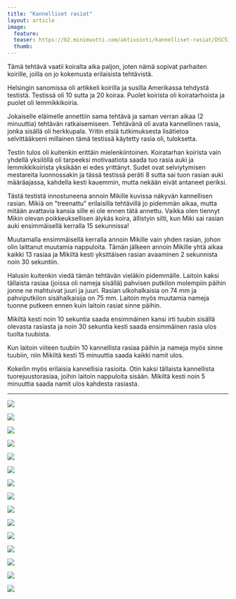 ```yaml
---
title: "Kannelliset rasiat"
layout: article
image:
  feature:
  teaser: https://b2.minimuutti.com/aktivointi/kannelliset-rasiat/DSC53153-245px.jpg
  thumb:
---
```


Tämä tehtävä vaatii koiralta aika paljon, joten nämä sopivat parhaiten koirille, joilla on jo kokemusta erilaisista tehtävistä.

Helsingin sanomissa oli artikkeli koirilla ja susilla Amerikassa tehdystä testistä. Testissä oli 10 sutta ja 20 koiraa. Puolet koirista oli koiratarhoista ja puolet oli lemmikkikoiria.

Jokaiselle eläimelle annettiin sama tehtävä ja saman verran aikaa (2 minuuttia) tehtävän ratkaisemiseen. Tehtävänä oli avata kannellinen rasia, jonka sisällä oli herkkupala. Yritin etsiä tutkimuksesta lisätietoa selvittääkseni millainen tämä testissä käytetty rasia oli, tuloksetta.

Testin tulos oli kuitenkin erittäin mielenkiintoinen. Koiratarhan koirista vain yhdellä yksilöllä oli tarpeeksi motivaatiota saada tuo rasia auki ja lemmikkikoirista yksikään ei edes yrittänyt. Sudet ovat selviytymisen mestareita luonnossakin ja tässä testissä peräti 8 sutta sai tuon rasian auki määräajassa, kahdella kesti kauemmin, mutta nekään eivät antaneet periksi.

Tästä testistä innostuneena annoin Mikille kuvissa näkyvän kannellisen rasian. Mikiä on "treenattu" erilaisilla tehtävillä jo pidemmän aikaa, mutta mitään avattavia kansia sille ei ole ennen tätä annettu. Vaikka olen tiennyt Mikin olevan poikkeuksellisen älykäs koira, ällistyin silti, kun Miki sai rasian auki ensimmäisellä kerralla 15 sekunnissa!

Muutamalla ensimmäisellä kerralla annoin Mikille vain yhden rasian, johon olin laittanut muutamia nappuloita. Tämän jälkeen annoin Mikille yhtä aikaa kaikki 13 rasiaa ja Mikiltä kesti yksittäisen rasian avaaminen 2 sekunnista noin 30 sekuntiin.

Halusin kuitenkin viedä tämän tehtävän vieläkin pidemmälle. Laitoin kaksi tällaista rasiaa (joissa oli nameja sisällä) pahvisen putkilon molempiin päihin jonne ne mahtuivat juuri ja juuri. Rasian ulkohalkaisia on 74 mm ja pahviputkilon sisähalkaisija on 75 mm. Laitoin myös muutamia nameja tuonne putkeen ennen kuin laitoin rasiat sinne päihin.

Mikiltä kesti noin 10 sekuntia saada ensimmäinen kansi irti tuubin sisällä olevasta rasiasta ja noin 30 sekuntia kesti saada ensimmäinen rasia ulos tuolta tuubista.

Kun laitoin viiteen tuubiin 10 kannellista rasiaa päihin ja nameja myös sinne tuubiin, niin Mikiltä kesti 15 minuuttia saada kaikki namit ulos.

Kokeilin myös erilaisia kannellisia rasioita. Otin kaksi tällaista kannellista tuorejuustorasiaa, joihin laitoin nappuloita sisään. Mikiltä kesti noin 5 minuuttia saada namit ulos kahdesta rasiasta.

---

![](https://b2.minimuutti.com/aktivointi/kannelliset-rasiat/DSC52978-800px.jpg)

![](https://b2.minimuutti.com/aktivointi/kannelliset-rasiat/DSC52987-800px.jpg)

![](https://b2.minimuutti.com/aktivointi/kannelliset-rasiat/DSC52992-800px.jpg)

![](https://b2.minimuutti.com/aktivointi/kannelliset-rasiat/DSC53077-800px.jpg)

![](https://b2.minimuutti.com/aktivointi/kannelliset-rasiat/DSC53103-800px.jpg)

![](https://b2.minimuutti.com/aktivointi/kannelliset-rasiat/DSC53168-800px.jpg)

![](https://b2.minimuutti.com/aktivointi/kannelliset-rasiat/DSC53899_-800px.jpg)

![](https://b2.minimuutti.com/aktivointi/kannelliset-rasiat/DSC53941-800px.jpg)

![](https://b2.minimuutti.com/aktivointi/kannelliset-rasiat/DSC54014-800px.jpg)

![](https://b2.minimuutti.com/aktivointi/kannelliset-rasiat/DSC54263-800px.jpg)

![](https://b2.minimuutti.com/aktivointi/kannelliset-rasiat/DSC54287-800px.jpg)

![](https://b2.minimuutti.com/aktivointi/kannelliset-rasiat/DSC54338-800px.jpg)

![](https://b2.minimuutti.com/aktivointi/kannelliset-rasiat/DSC54336-800px.jpg)

![](https://b2.minimuutti.com/aktivointi/kannelliset-rasiat/DSC54421-800px.jpg)

![](https://b2.minimuutti.com/aktivointi/kannelliset-rasiat/DSC54403-800px.jpg)
